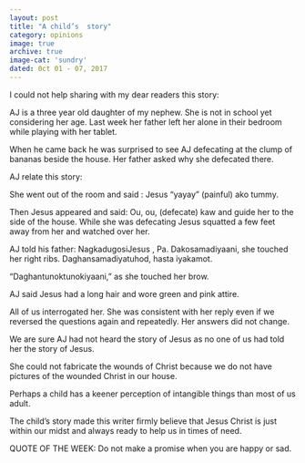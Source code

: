 ```yaml
---
layout: post
title: "A child’s  story"
category: opinions
image: true
archive: true
image-cat: 'sundry'
dated: 0ct 01 - 07, 2017
---
```


I could not help sharing with my dear readers this story:

AJ is a three year old daughter of my nephew. She is not in school yet considering her age.
Last week her father left her alone in their bedroom while playing with her tablet.

When he came back he was surprised to see AJ defecating at the clump of bananas beside the house. Her father asked why she defecated there.

AJ relate this story:

She went out of the room and said : Jesus “yayay” (painful) ako tummy. 

Then Jesus appeared and said: Ou, ou, (defecate) kaw and guide her to the side of the house. While she was defecating Jesus squatted a few feet away from her and watched over her.

AJ told his father: NagkadugosiJesus , Pa. Dakosamadiyaani, she touched her right ribs. Daghansamadiyatuhod, hasta iyakamot.

“Daghantunoktunokiyaani,” as she touched her brow.

AJ said Jesus had a long hair and wore green and pink attire.

All of us interrogated her. She was consistent with her reply even if we reversed the questions again and repeatedly. Her answers did not change.

We are sure AJ had not heard the story of Jesus as no one of us had told her the story of Jesus.

She could not fabricate the wounds of Christ because we do not have pictures of the wounded Christ in our house.

Perhaps a child has a keener perception of intangible things than most of us adult.

The child’s story made this writer firmly believe that Jesus Christ is just within our midst and always ready to help us in times of need.

QUOTE OF THE WEEK: Do not make a promise when you are happy or sad.
